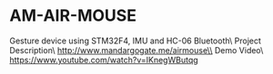 # AM-AIR-MOUSE
Gesture device using STM32F4, IMU and HC-06 Bluetooth\\
Project Description\\
http://www.mandargogate.me/airmouse\\
Demo Video\\
https://www.youtube.com/watch?v=IKnegWButqg
